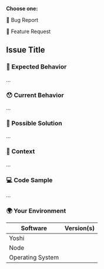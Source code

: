 <!---
Thanks for filing an issue 😄 ! Before you submit, please read the following:

Search open/closed issues before submitting since someone might have asked the same thing before!
-->

**Choose one:**

🐛 Bug Report

🙋 Feature Request

<!--- Provide a general summary of the issue in the title -->

## Issue Title


### 🤔 Expected Behavior

<!--- If you're describing a bug, tell us what should happen -->

<!--- If you're suggesting a change/improvement, tell us how it should work -->
...

### 😯 Current Behavior

<!--- If describing a bug, tell us what happens instead of the expected behavior -->

<!--- If you are seeing an error, please include the full error message and stack trace -->

<!--- If suggesting a change/improvement, explain the difference from current behavior -->
...

### 💁 Possible Solution

<!--- Not obligatory, but suggest a fix/reason for the bug, -->

<!--- or ideas how to implement the addition or change -->
...

### 🔦 Context

<!--- How has this issue affected you? What are you trying to accomplish? -->

<!--- Providing context helps us come up with a solution that is most useful in the real world -->
...

### 💻 Code Sample

<!-- If you are seeing an error, please provide your github repository (preferable), gist or sample files to reproduce the issue -->
...

### 🌍 Your Environment

<!--- Include as many relevant details about the environment you experienced the bug in -->

| Software         | Version(s) |
| ---------------- | ---------- |
| Yoshi            |
| Node             |
| Operating System |
